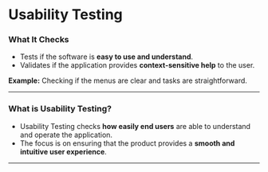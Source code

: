 # Usability Testing

### What It Checks
- Tests if the software is **easy to use and understand**.  
- Validates if the application provides **context-sensitive help** to the user.  

**Example:** Checking if the menus are clear and tasks are straightforward.  

---

### What is Usability Testing?
- Usability Testing checks **how easily end users** are able to understand and operate the application.  
- The focus is on ensuring that the product provides a **smooth and intuitive user experience**.  

---
